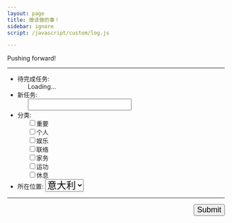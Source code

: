 ```yaml
---
layout: page
title: 做该做的事！
sidebar: ignore
script: /javascript/custom/log.js

---
```


Pushing forward!

---

<form action="https://script.google.com/macros/s/AKfycbxRYZQtTQ3qBQtxU5Q1iMV9_hlgvgALyTyID42IUNfDouFsajfN/exec" method="GET">

<ul>
<li>待完成任务:
<ul id='log' style="list-style:none;">
<li>Loading...</li>
</ul>
</li>
<li>新任务:
<ul style="list-style:none;">
<li><input type="text" name="create" style="font-size:18px;"></li>
</ul>
</li>
<li>分类:
<ul style="list-style:none;">
<li>
<input type="checkbox" id ="a1" name="category" value="重要"><label for="a1">重要</label>
</li>
<li>
<input type="checkbox" id ="a2" name="category" value="个人"><label for="a2">个人</label>
</li>
<li>
<input type="checkbox" id ="a3" name="category" value="娱乐"><label for="a3">娱乐</label>
</li>
<li>
<input type="checkbox" id ="a7" name="category" value="联络"><label for="a7">联络</label>
</li>
<li>
<input type="checkbox" id ="a6" name="category" value="家务"><label for="a6">家务</label>
</li>
<li>
<input type="checkbox" id ="a4" name="category" value="运功"><label for="a4">运功</label>
</li>
<li>
<input type="checkbox" id ="a5" name="category" value="休息"><label for="a5">休息</label>
</li>
</ul>
</li>
<li>所在位置:
<select name="location" style="font-size:22px;">
<option value="Italy" selected>意大利</option>
<option value="China">中国</option>
</select>
</li>
</ul>
<hr>
<p>
<input type="submit" value="Submit" style="font-size:18px;float: right;margin-bottom:120px;">
</p>

</form>
